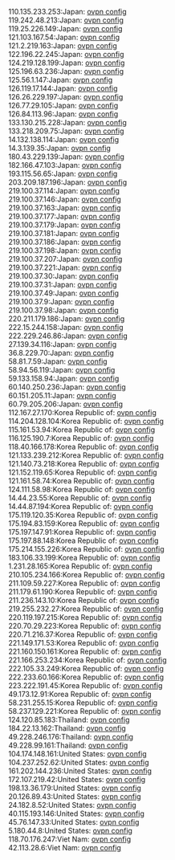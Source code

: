 110.135.233.253:Japan: [ovpn config](vpn/110_135_233_253.ovpn)  
119.242.48.213:Japan: [ovpn config](vpn/119_242_48_213.ovpn)  
119.25.226.149:Japan: [ovpn config](vpn/119_25_226_149.ovpn)  
121.103.167.54:Japan: [ovpn config](vpn/121_103_167_54.ovpn)  
121.2.219.163:Japan: [ovpn config](vpn/121_2_219_163.ovpn)  
122.196.22.245:Japan: [ovpn config](vpn/122_196_22_245.ovpn)  
124.219.128.199:Japan: [ovpn config](vpn/124_219_128_199.ovpn)  
125.196.63.236:Japan: [ovpn config](vpn/125_196_63_236.ovpn)  
125.56.1.147:Japan: [ovpn config](vpn/125_56_1_147.ovpn)  
126.119.17.144:Japan: [ovpn config](vpn/126_119_17_144.ovpn)  
126.26.229.197:Japan: [ovpn config](vpn/126_26_229_197.ovpn)  
126.77.29.105:Japan: [ovpn config](vpn/126_77_29_105.ovpn)  
126.84.113.96:Japan: [ovpn config](vpn/126_84_113_96.ovpn)  
133.130.215.228:Japan: [ovpn config](vpn/133_130_215_228.ovpn)  
133.218.209.75:Japan: [ovpn config](vpn/133_218_209_75.ovpn)  
14.132.138.114:Japan: [ovpn config](vpn/14_132_138_114.ovpn)  
14.3.139.35:Japan: [ovpn config](vpn/14_3_139_35.ovpn)  
180.43.229.139:Japan: [ovpn config](vpn/180_43_229_139.ovpn)  
182.166.47.103:Japan: [ovpn config](vpn/182_166_47_103.ovpn)  
193.115.56.65:Japan: [ovpn config](vpn/193_115_56_65.ovpn)  
203.209.187.196:Japan: [ovpn config](vpn/203_209_187_196.ovpn)  
219.100.37.114:Japan: [ovpn config](vpn/219_100_37_114.ovpn)  
219.100.37.146:Japan: [ovpn config](vpn/219_100_37_146.ovpn)  
219.100.37.163:Japan: [ovpn config](vpn/219_100_37_163.ovpn)  
219.100.37.177:Japan: [ovpn config](vpn/219_100_37_177.ovpn)  
219.100.37.179:Japan: [ovpn config](vpn/219_100_37_179.ovpn)  
219.100.37.181:Japan: [ovpn config](vpn/219_100_37_181.ovpn)  
219.100.37.186:Japan: [ovpn config](vpn/219_100_37_186.ovpn)  
219.100.37.198:Japan: [ovpn config](vpn/219_100_37_198.ovpn)  
219.100.37.207:Japan: [ovpn config](vpn/219_100_37_207.ovpn)  
219.100.37.221:Japan: [ovpn config](vpn/219_100_37_221.ovpn)  
219.100.37.30:Japan: [ovpn config](vpn/219_100_37_30.ovpn)  
219.100.37.31:Japan: [ovpn config](vpn/219_100_37_31.ovpn)  
219.100.37.49:Japan: [ovpn config](vpn/219_100_37_49.ovpn)  
219.100.37.9:Japan: [ovpn config](vpn/219_100_37_9.ovpn)  
219.100.37.98:Japan: [ovpn config](vpn/219_100_37_98.ovpn)  
220.211.179.186:Japan: [ovpn config](vpn/220_211_179_186.ovpn)  
222.15.244.158:Japan: [ovpn config](vpn/222_15_244_158.ovpn)  
222.229.246.86:Japan: [ovpn config](vpn/222_229_246_86.ovpn)  
27.139.34.116:Japan: [ovpn config](vpn/27_139_34_116.ovpn)  
36.8.229.70:Japan: [ovpn config](vpn/36_8_229_70.ovpn)  
58.81.7.59:Japan: [ovpn config](vpn/58_81_7_59.ovpn)  
58.94.56.119:Japan: [ovpn config](vpn/58_94_56_119.ovpn)  
59.133.158.94:Japan: [ovpn config](vpn/59_133_158_94.ovpn)  
60.140.250.236:Japan: [ovpn config](vpn/60_140_250_236.ovpn)  
60.151.205.11:Japan: [ovpn config](vpn/60_151_205_11.ovpn)  
60.79.205.206:Japan: [ovpn config](vpn/60_79_205_206.ovpn)  
112.167.27.170:Korea Republic of: [ovpn config](vpn/112_167_27_170.ovpn)  
114.204.128.104:Korea Republic of: [ovpn config](vpn/114_204_128_104.ovpn)  
115.161.53.94:Korea Republic of: [ovpn config](vpn/115_161_53_94.ovpn)  
116.125.190.7:Korea Republic of: [ovpn config](vpn/116_125_190_7.ovpn)  
118.40.166.178:Korea Republic of: [ovpn config](vpn/118_40_166_178.ovpn)  
121.133.239.212:Korea Republic of: [ovpn config](vpn/121_133_239_212.ovpn)  
121.140.73.218:Korea Republic of: [ovpn config](vpn/121_140_73_218.ovpn)  
121.152.119.65:Korea Republic of: [ovpn config](vpn/121_152_119_65.ovpn)  
121.161.58.74:Korea Republic of: [ovpn config](vpn/121_161_58_74.ovpn)  
124.111.58.98:Korea Republic of: [ovpn config](vpn/124_111_58_98.ovpn)  
14.44.23.55:Korea Republic of: [ovpn config](vpn/14_44_23_55.ovpn)  
14.44.87.194:Korea Republic of: [ovpn config](vpn/14_44_87_194.ovpn)  
175.119.120.35:Korea Republic of: [ovpn config](vpn/175_119_120_35.ovpn)  
175.194.83.159:Korea Republic of: [ovpn config](vpn/175_194_83_159.ovpn)  
175.197.147.91:Korea Republic of: [ovpn config](vpn/175_197_147_91.ovpn)  
175.197.88.148:Korea Republic of: [ovpn config](vpn/175_197_88_148.ovpn)  
175.214.155.226:Korea Republic of: [ovpn config](vpn/175_214_155_226.ovpn)  
183.106.33.199:Korea Republic of: [ovpn config](vpn/183_106_33_199.ovpn)  
1.231.28.165:Korea Republic of: [ovpn config](vpn/1_231_28_165.ovpn)  
210.105.234.166:Korea Republic of: [ovpn config](vpn/210_105_234_166.ovpn)  
211.109.59.227:Korea Republic of: [ovpn config](vpn/211_109_59_227.ovpn)  
211.179.61.190:Korea Republic of: [ovpn config](vpn/211_179_61_190.ovpn)  
211.236.143.10:Korea Republic of: [ovpn config](vpn/211_236_143_10.ovpn)  
219.255.232.27:Korea Republic of: [ovpn config](vpn/219_255_232_27.ovpn)  
220.119.197.215:Korea Republic of: [ovpn config](vpn/220_119_197_215.ovpn)  
220.70.29.223:Korea Republic of: [ovpn config](vpn/220_70_29_223.ovpn)  
220.71.216.37:Korea Republic of: [ovpn config](vpn/220_71_216_37.ovpn)  
221.149.171.53:Korea Republic of: [ovpn config](vpn/221_149_171_53.ovpn)  
221.160.150.161:Korea Republic of: [ovpn config](vpn/221_160_150_161.ovpn)  
221.166.253.234:Korea Republic of: [ovpn config](vpn/221_166_253_234.ovpn)  
222.105.33.249:Korea Republic of: [ovpn config](vpn/222_105_33_249.ovpn)  
222.233.60.166:Korea Republic of: [ovpn config](vpn/222_233_60_166.ovpn)  
223.222.191.45:Korea Republic of: [ovpn config](vpn/223_222_191_45.ovpn)  
49.173.12.91:Korea Republic of: [ovpn config](vpn/49_173_12_91.ovpn)  
58.231.255.15:Korea Republic of: [ovpn config](vpn/58_231_255_15.ovpn)  
58.237.129.221:Korea Republic of: [ovpn config](vpn/58_237_129_221.ovpn)  
124.120.85.183:Thailand: [ovpn config](vpn/124_120_85_183.ovpn)  
184.22.13.162:Thailand: [ovpn config](vpn/184_22_13_162.ovpn)  
49.228.246.176:Thailand: [ovpn config](vpn/49_228_246_176.ovpn)  
49.228.99.161:Thailand: [ovpn config](vpn/49_228_99_161.ovpn)  
104.174.148.161:United States: [ovpn config](vpn/104_174_148_161.ovpn)  
104.237.252.62:United States: [ovpn config](vpn/104_237_252_62.ovpn)  
161.202.144.236:United States: [ovpn config](vpn/161_202_144_236.ovpn)  
172.107.219.42:United States: [ovpn config](vpn/172_107_219_42.ovpn)  
198.13.36.179:United States: [ovpn config](vpn/198_13_36_179.ovpn)  
20.126.89.43:United States: [ovpn config](vpn/20_126_89_43.ovpn)  
24.182.8.52:United States: [ovpn config](vpn/24_182_8_52.ovpn)  
40.115.193.146:United States: [ovpn config](vpn/40_115_193_146.ovpn)  
45.76.147.33:United States: [ovpn config](vpn/45_76_147_33.ovpn)  
5.180.44.8:United States: [ovpn config](vpn/5_180_44_8.ovpn)  
118.70.176.247:Viet Nam: [ovpn config](vpn/118_70_176_247.ovpn)  
42.113.28.6:Viet Nam: [ovpn config](vpn/42_113_28_6.ovpn)  
